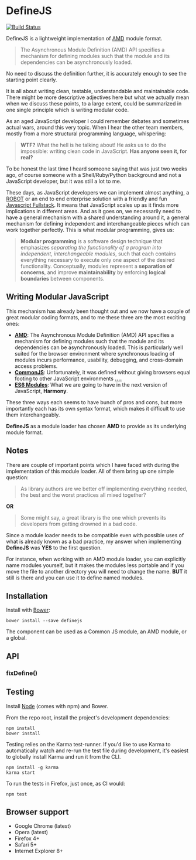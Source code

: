 # DefineJS

[![Build Status](https://secure.travis-ci.org/fixjs/define.js.png?branch=master)](http://travis-ci.org/fixjs/define.js)

DefineJS is a lightweight implementation of [AMD](https://github.com/amdjs/amdjs-api) module format.

> The Asynchronous Module Definition (AMD) API specifies a mechanism for defining modules such that the module and its dependencies can be asynchronously loaded.

No need to discuss the definition further, it is accurately enough to see the starting point clearly.

It is all about writing clean, testable, understandable and maintainable code. There might be more descriptive adjectives here but what we actually mean when we discuss these points, to a large extent, could be summarized in one single principle which is writing modular code.

As an aged JavaScript developer I could remember debates and sometimes actual wars, around this very topic. When I hear the other team members, mostly from a more structural programming language, whispering:

> **WTF?** What the hell is he talking about! He asks us to do the impossible: writing clean code in JavaScript. **Has anyone seen it, for real?**

To be honest the last time I heard someone saying that was just two weeks ago, of course someone with a Shell/Ruby/Python background and not a JavaScript developer, but it was still a lot to me.

These days, as JavaScript developers we can implement almost anything, a [ROBOT](http://cylonjs.com/) or an end to end enterprise solution with a friendly and fun [Javascript Fullstack](http://mean.io/).
It means that JavaScript scales up as it finds more  implications in different areas. And as it goes on, we necessarily need to have a general mechanism with a shared understanding around it, a general mechanism for defining independent and interchangeable pieces which can work together perfectly. This is what modular programming, gives us:


>**Modular programming** is a software design technique that emphasizes *separating the functionality of a program into independent, interchangeable modules*, such that each contains everything necessary to execute only one aspect of the desired functionality. Conceptually, modules represent a **separation of concerns**, and improve **maintainability** by enforcing **logical boundaries** between components.

## Writing Modular JavaScript
This mechanism has already been thought out and we now have a couple of great modular coding formats, and to me these three are the most exciting ones:

* [**AMD**](https://github.com/amdjs/amdjs-api/blob/master/AMD.md): The Asynchronous Module Definition (AMD) API specifies a mechanism for defining modules such that the module and its dependencies can be asynchronously loaded. This is particularly well suited for the browser environment where synchronous loading of modules incurs performance, usability, debugging, and cross-domain access problems.
* [**CommonJS**](http://wiki.commonjs.org/wiki/CommonJS): Unfortunately, it was defined without giving browsers equal footing to other JavaScript environments **[....](http://requirejs.org/docs/commonjs.html)**
* [**ES6 Modules**](http://calculist.org/blog/2012/03/29/synchronous-module-loading-in-es6/): What we are going to have in the next version of JavaScript, **Harmony**.

These three ways each seems to have bunch of pros and cons, but more importantly each has its own syntax format, which makes it difficult to use them interchangeably.

**DefineJS** as a module loader has chosen **AMD** to provide as its underlying module format.

## Notes
There are couple of important points which I have faced with during the implementation of this module loader. All of them bring up one simple question:

> As library authors are we better off implementing everything needed, the best and the worst practices all mixed together?

**OR**

> Some might say, a great library is the one which prevents its developers from getting drowned in a bad code.

Since a module loader needs to be compatible even with possible uses of what is already known as a bad practice, my answer when implementing **DefineJS** was **YES** to the first question.

For instance, when working with an AMD module loader, you can explicitly name modules yourself, but it makes the modules less portable and if you move the file to another directory you will need to change the name. **BUT** it still is there and you can use it to define named modules.


## Installation

Install with [Bower](http://bower.io):

```
bower install --save definejs
```

The component can be used as a Common JS module, an AMD module, or a global.


## API

### fixDefine()


## Testing

Install [Node](http://nodejs.org) (comes with npm) and Bower.

From the repo root, install the project's development dependencies:

```
npm install
bower install
```

Testing relies on the Karma test-runner. If you'd like to use Karma to
automatically watch and re-run the test file during development, it's easiest
to globally install Karma and run it from the CLI.

```
npm install -g karma
karma start
```

To run the tests in Firefox, just once, as CI would:

```
npm test
```


## Browser support

* Google Chrome (latest)
* Opera (latest)
* Firefox 4+
* Safari 5+
* Internet Explorer 8+
